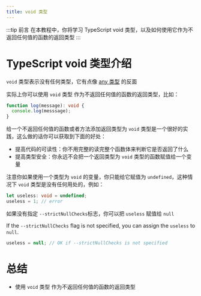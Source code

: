 ```yaml
---
title: void 类型
---
```


:::tip 前言
在本教程中，你将学习 TypeScript void 类型，以及如何使用它作为不返回任何值的函数的返回类型
:::

# TypeScript void 类型介绍

`void` 类型表示没有任何类型，它有点像 [any 类型](/2-basic-types/9-any-type/) 的反面

实际上你可以使用 `void` 类型 作为不返回任何值的函数的返回类型，比如：

```ts
function log(message): void {
  console.log(messsage);
}
```

给一个不返回任何值的函数或者方法添加返回类型为 `void` 类型是一个很好的实践，这么做的话你可以获取到下面的好处：

- 提高代码的可读性：你不用完整的读完整个函数体来判断它是否返回了什么
- 提高类型安全：你永远不会把一个返回类型为 `void` 类型的函数赋值给一个变量

注意你如果使用一个类型为 `void` 的变量，你只能给它赋值为 `undefined`，这种情况下 `void` 类型是没有任何用处的，例如：

```ts
let useless: void = undefined;
useless = 1; // error
```

如果没有指定 `--strictNullChecks`标志，你可以把 `useless` 赋值给 `null`

If the `--strictNullChecks` flag is not specified, you can assign the `useless` to `null`.

```ts
useless = null; // OK if --strictNullChecks is not specified
```

# 总结

- 使用 `void` 类型 作为不返回任何值的函数的返回类型
